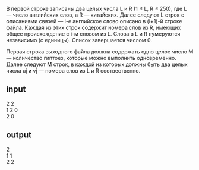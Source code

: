 В первой строке записаны два целых числа L и R (1 ≤ L, R ≤ 250), где L — число английских слов, а R — китайских.
Далее следуют L строк с описаниями связей — i-е английское слово описано в (i+1)-й строке файла. Каждая из этих строк содержит номера слов из R, имеющих общее происхождение с i-м словом из L. Слова в L и R нумеруются независимо (с единицы). Список завершается числом 0.


Первая строка выходного файла должна содержать одно целое число M — количество гиптоез, которые можно выполнить одновременно. Далее следуют M строк, в каждой из которых должны быть два целых числа uj и vj — номера слов из L и R соотвественно.

## input

2 2\
1 2 0\
2 0

## output

2\
1 1\
2 2

